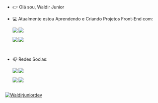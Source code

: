 - :point_right: Olá sou, Waldir Junior
   <br>
   
- :computer: Atualmente estou Aprendendo e Criando Projetos Front-End com:
  <br />
  
   <p>
     <img align="left" src="https://img.shields.io/badge/HTML5-E34F26?style=for-the-badge&logo=html5&logoColor=white" />
   </p>
 
   <p>
      <img src="https://img.shields.io/badge/CSS3-1572B6?style=for-the-badge&logo=css3&logoColor=white" />
   </p>
  
   <p>
     <img align="left" src="https://img.shields.io/badge/JavaScript-323330?style=for-the-badge&logo=javascript&logoColor=F7DF1E" />
   </p> 
  
   <p>
     <img align="left" src="https://img.shields.io/badge/React-20232A?style=for-the-badge&logo=react&logoColor=61DAFB" />
   </p>
    <br />
    
    <p align="jeft">
     <br />
 - :mailbox_closed: Redes Socias:
    </p>
   
      <p>
         <a href="https://www.instagram.com/junior_dev19?igsh=MXAyMTBuMnVpc3F1aA==">
             <img align="left" src="https://img.shields.io/badge/Instagram-E4405F?style=for-the-badge&logo=instagram&logoColor=white" />
         <a/>
      </p>
      <p>
         <a href="">
             <img src="https://img.shields.io/badge/Facebook-1877F2?style=for-the-badge&logo=facebook&logoColor=white" />
         <a/>
      </p>
      <p>
         <a href="https://www.linkedin.com/in/waldir-ganun-132588248">
             <img align="left" src= "https://img.shields.io/badge/LinkedIn-0077B5?style=for-the-badge&logo=linkedin&logoColor=white" />
         <a/>
      </p>
      <p>
         <a href="">
             <img align="left" src="https://img.shields.io/badge/Twitter-1DA1F2?style=for-the-badge&logo=twitter&logoColor=white" />
         <a/>
      </p>
      <br />
      <br />


  [![Waldirjuniordev](https://github-readme-stats.vercel.app/api/top-langs/?username=Waldirjuniordev)](https://github.com/anuraghazra/github-readme-stats)
      
  











